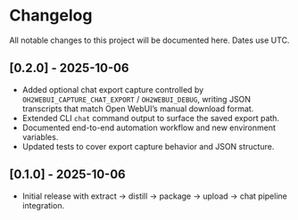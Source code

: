 # Changelog

All notable changes to this project will be documented here. Dates use UTC.

## [0.2.0] - 2025-10-06
- Added optional chat export capture controlled by `OH2WEBUI_CAPTURE_CHAT_EXPORT` / `OH2WEBUI_DEBUG`, writing JSON transcripts that match Open WebUI’s manual download format.
- Extended CLI `chat` command output to surface the saved export path.
- Documented end-to-end automation workflow and new environment variables.
- Updated tests to cover export capture behavior and JSON structure.

## [0.1.0] - 2025-10-06
- Initial release with extract → distill → package → upload → chat pipeline integration.

